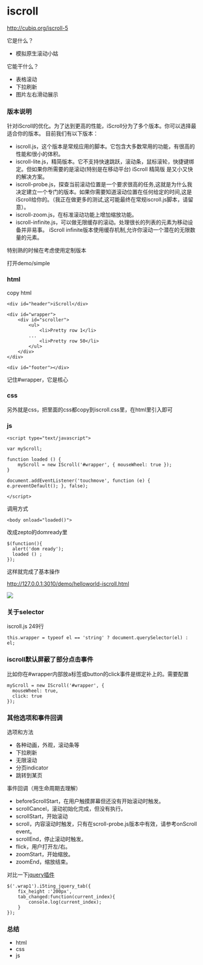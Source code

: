 # iscroll

http://cubiq.org/iscroll-5

它是什么？

- 模拟原生滚动小姑

它能干什么？

- 表格滚动
- 下拉刷新
- 图片左右滑动展示

### 版本说明

针对iScroll的优化。为了达到更高的性能，iScroll分为了多个版本。你可以选择最适合你的版本。
目前我们有以下版本：

- iscroll.js，这个版本是常规应用的脚本。它包含大多数常用的功能，有很高的性能和很小的体积。
- iscroll-lite.js，精简版本。它不支持快速跳跃，滚动条，鼠标滚轮，快捷键绑定。但如果你所需要的是滚动(特别是在移动平台) iScroll 精简版 是又小又快的解决方案。
- iscroll-probe.js，探查当前滚动位置是一个要求很高的任务,这就是为什么我决定建立一个专门的版本。如果你需要知道滚动位置在任何给定的时间,这是iScroll给你的。（我正在做更多的测试,这可能最终在常规iscroll.js脚本，请留意）。
- iscroll-zoom.js，在标准滚动功能上增加缩放功能。
- iscroll-infinite.js，可以做无限缓存的滚动。处理很长的列表的元素为移动设备并非易事。 iScroll infinite版本使用缓存机制,允许你滚动一个潜在的无限数量的元素。

特别熟的时候在考虑使用定制版本



打开demo/simple

### html
copy html

```
<div id="header">iScroll</div>

<div id="wrapper">
	<div id="scroller">
		<ul>
			<li>Pretty row 1</li>
        ...
			<li>Pretty row 50</li>
		</ul>
	</div>
</div>

<div id="footer"></div>
```

记住#wrapper，它是核心

### css

另外就是css，把里面的css都copy到iscroll.css里，在html里引入即可

### js

```
<script type="text/javascript">

var myScroll;

function loaded () {
	myScroll = new IScroll('#wrapper', { mouseWheel: true });
}

document.addEventListener('touchmove', function (e) { e.preventDefault(); }, false);

</script>
```

调用方式

```
<body onload="loaded()">
```

改成zepto的domready里

```
$(function(){
  alert('dom ready');
  loaded () ;
});
```

这样就完成了基本操作

http://127.0.0.1:3010/demo/helloworld-iscroll.html


![](1.png)


### 关于selector

iscroll.js 249行

```
this.wrapper = typeof el == 'string' ? document.querySelector(el) : el;
```

### iscroll默认屏蔽了部分点击事件

比如你在#wrapper内部放a标签或button的click事件是绑定补上的。需要配置

```
myScroll = new IScroll('#wrapper', { 
  mouseWheel: true,
  click: true
});
```

### 其他选项和事件回调

选项和方法

- 各种动画，外观，滚动条等
- 下拉刷新
- 无限滚动
- 分页indicator
- 跳转到某页

事件回调（用生命周期去理解）

- beforeScrollStart，在用户触摸屏幕但还没有开始滚动时触发。
- scrollCancel，滚动初始化完成，但没有执行。
- scrollStart，开始滚动
- scroll，内容滚动时触发，只有在scroll-probe.js版本中有效，请参考onScroll event。
- scrollEnd，停止滚动时触发。
- flick，用户打开左/右。
- zoomStart，开始缩放。
- zoomEnd，缩放结束。

对比一下[jquery插件](https://github.com/i5ting/i5ting.jquery.tab/blob/master/example/index.html)

```
$('.wrap1').i5ting_jquery_tab({
	fix_height :'200px',
	tab_changed:function(current_index){
		console.log(current_index);
	}
});
```

### 总结

- html
- css
- js
